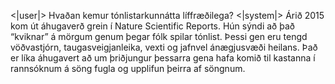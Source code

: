 <|user|>
Hvaðan kemur tónlistarkunnátta líffræðilega?
<|system|>
Árið 2015 kom út áhugaverð grein í Nature Scientific Reports. Hún sýndi að það “kviknar” á mörgum genum þegar fólk spilar tónlist.
Þessi gen eru tengd vöðvastjórn, taugasveigjanleika, vexti og jafnvel ánægjusvæði heilans.
Það er líka áhugavert að um þriðjungur þessarra gena hafa komið til kastanna í rannsóknum á söng fugla og upplifun þeirra af söngnum.